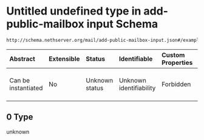 # Untitled undefined type in add-public-mailbox input Schema

```txt
http://schema.nethserver.org/mail/add-public-mailbox-input.json#/examples/0
```



| Abstract            | Extensible | Status         | Identifiable            | Custom Properties | Additional Properties | Access Restrictions | Defined In                                                                                   |
| :------------------ | :--------- | :------------- | :---------------------- | :---------------- | :-------------------- | :------------------ | :------------------------------------------------------------------------------------------- |
| Can be instantiated | No         | Unknown status | Unknown identifiability | Forbidden         | Allowed               | none                | [add-public-mailbox-input.json\*](mail/add-public-mailbox-input.json "open original schema") |

## 0 Type

unknown
